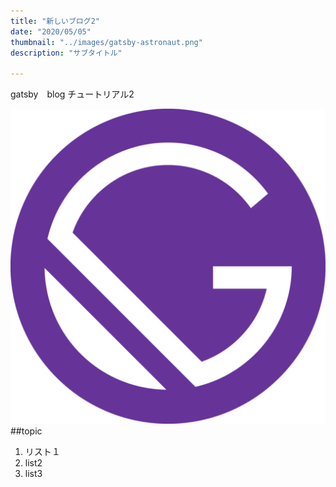 ```yaml
---
title: "新しいブログ2"
date: "2020/05/05"
thumbnail: "../images/gatsby-astronaut.png"
description: "サブタイトル"

---
```


gatsby　blog チュートリアル2

![sample](../images/gatsby-icon.png)
##topic

1. リスト１
2. list2
3. list3